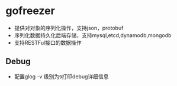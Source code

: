 # gofreezer

- 提供对对象的序列化操作，支持json，protobuf
- 序列化数据持久化后端存储，支持mysql,etcd,dynamodb,mongodb
- 支持RESTFul接口的数据操作


## Debug

- 配置glog -v 级别为`9`打印debug详细信息

